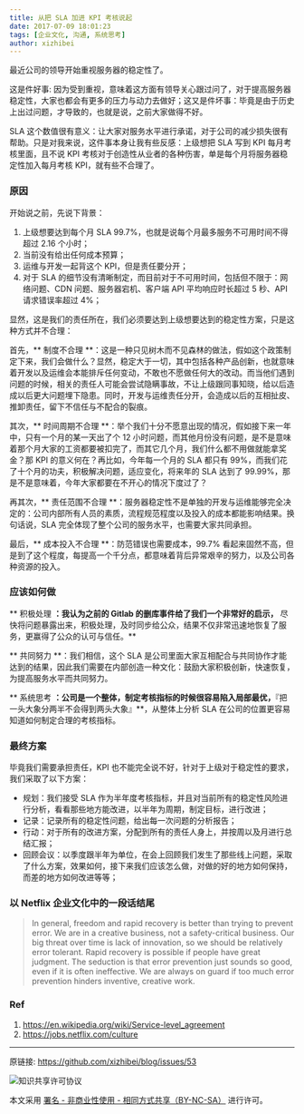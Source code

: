```yaml
---
title: 从把 SLA 加进 KPI 考核说起
date: 2017-07-09 18:01:23
tags: [企业文化, 沟通, 系统思考]
author: xizhibei
---
```

最近公司的领导开始重视服务器的稳定性了。

这是件好事: 因为受到重视，意味着这方面有领导关心跟过问了，对于提高服务器稳定性，大家也都会有更多的压力与动力去做好；这又是件坏事：毕竟是由于历史上出过问题，才导致的，也就是说，之前大家做得不好。

SLA 这个数值很有意义：让大家对服务水平进行承诺，对于公司的减少损失很有帮助。只是对我来说，这件事本身让我有些反感：上级想把 SLA 写到 KPI 每月考核里面，且不说 KPI 考核对于创造性从业者的各种伤害，单是每个月将服务器稳定性加入每月考核 KPI，就有些不合理了。

### 原因
开始说之前，先说下背景：

1. 上级想要达到每个月 SLA 99.7%，也就是说每个月最多服务不可用时间不得超过 2.16 个小时；
2. 当前没有给出任何成本预算；
3. 运维与开发一起背这个 KPI，但是责任要分开；
4. 对于 SLA 的细节没有清晰制定，而目前对于不可用时间，包括但不限于：网络问题、CDN 问题、服务器宕机、客户端 API 平均响应时长超过 5 秒、API 请求错误率超过 4%；

显然，这是我们的责任所在，我们必须要达到上级想要达到的稳定性方案，只是这种方式并不合理：

首先，** 制度不合理 **：这是一种只见树木而不见森林的做法，假如这个政策制定下来，我们会做什么？显然，稳定大于一切，其中包括各种产品创新，也就意味着开发以及运维会本能排斥任何变动，不敢也不愿做任何大的改动。而当他们遇到问题的时候，相关的责任人可能会尝试隐瞒事故，不让上级跟同事知晓，给以后造成以后更大问题埋下隐患。同时，开发与运维责任分开，会造成以后的互相扯皮、推卸责任，留下不信任与不配合的裂痕。

其次，** 时间周期不合理 **：举个我们十分不愿意出现的情况，假如接下来一年中，只有一个月的某一天出了个 12 小时问题，而其他月份没有问题，是不是意味着那个月大家的工资都要被扣完了，而其它几个月，我们什么都不用做就能拿奖金？那 KPI 的意义何在？再比如，今年每一个月的 SLA 都只有 99%，而我们花了十个月的功夫，积极解决问题，适应变化，将来年的 SLA 达到了 99.99%，那是不是意味着，今年大家都要在不开心的情况下度过了？

再其次，** 责任范围不合理 **：服务器稳定性不是单独的开发与运维能够完全决定的：公司内部所有人员的素质，流程规范程度以及投入的成本都能影响结果。换句话说，SLA 完全体现了整个公司的服务水平，也需要大家共同承担。

最后，** 成本投入不合理 **：防范错误也需要成本，99.7% 看起来固然不高，但是到了这个程度，每提高一个千分点，都意味着背后异常艰辛的努力，以及公司各种资源的投入。

### 应该如何做
** 积极处理 **：我认为之前的 Gitlab 的删库事件给了我们一个非常好的启示，** 尽快将问题暴露出来，积极处理，及时同步给公众，结果不仅非常迅速地恢复了服务，更赢得了公众的认可与信任。**

** 共同努力 **：我们相信，这个 SLA 是公司里面大家互相配合与共同协作才能达到的结果，因此我们需要在内部创造一种文化：鼓励大家积极创新，快速恢复，为提高服务水平而共同努力。

** 系统思考 **：公司是一个整体，制定考核指标的时候很容易陷入局部最优，**『把一头大象分两半不会得到两头大象』**，从整体上分析 SLA 在公司的位置更容易知道如何制定合理的考核指标。

### 最终方案
毕竟我们需要承担责任，KPI 也不能完全说不好，针对于上级对于稳定性的要求，我们采取了以下方案：

- 规划：我们接受 SLA 作为半年度考核指标，并且对当前所有的稳定性风险进行分析，看看那些地方能改进，以半年为周期，制定目标，进行改进；
- 记录：记录所有的稳定性问题，给出每一次问题的分析报告；
- 行动：对于所有的改进方案，分配到所有的责任人身上，并按周以及月进行总结汇报；
- 回顾会议：以季度跟半年为单位，在会上回顾我们发生了那些线上问题，采取了什么方案，效果如何，接下来我们应该怎么做，对做的好的地方如何保持，而差的地方如何改进等等；

### 以 Netflix 企业文化中的一段话结尾

> In general, freedom and rapid recovery is better than trying to prevent error. We are in a creative business, not a safety-critical business. Our big threat over time is lack of innovation, so we should be relatively error tolerant. Rapid recovery is possible if people have great judgment. The seduction is that error prevention just sounds so good, even if it is often ineffective. We are always on guard if too much error prevention hinders inventive, creative work. 

### Ref
1. https://en.wikipedia.org/wiki/Service-level_agreement
2. https://jobs.netflix.com/culture



***
原链接: https://github.com/xizhibei/blog/issues/53

![知识共享许可协议](https://i.creativecommons.org/l/by-nc-sa/4.0/88x31.png "署名 - 非商业性使用 - 相同方式共享（BY-NC-SA）")

本文采用 [署名 - 非商业性使用 - 相同方式共享（BY-NC-SA）](https://creativecommons.org/licenses/by-nc-sa/4.0/deed.zh) 进行许可。
